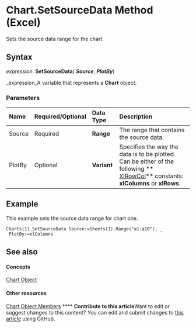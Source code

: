 
# Chart.SetSourceData Method (Excel)

Sets the source data range for the chart.


## Syntax

 _expression_. **SetSourceData**( **_Source_**,  **_PlotBy_**)

 _expression_A variable that represents a  **Chart** object.


### Parameters



|**Name**|**Required/Optional**|**Data Type**|**Description**|
|:-----|:-----|:-----|:-----|
|Source|Required| **Range**|The range that contains the source data.|
|PlotBy|Optional| **Variant**|Specifies the way the data is to be plotted. Can be either of the following  ** [XlRowCol](78f808d5-e5e4-bee8-93ae-d2589d854fe7.md)** constants: **xlColumns** or **xlRows**.|

## Example

This example sets the source data range for chart one.


```
Charts(1).SetSourceData Source:=Sheets(1).Range("a1:a10"), _ 
 PlotBy:=xlColumns
```


## See also


#### Concepts


 [Chart Object](179c32ce-49bd-6f36-ea12-89fb5443f3ea.md)
#### Other resources


 [Chart Object Members](a3f8ac44-02d6-6f3f-b5e0-23f4bd5d6baf.md)
****   **Contribute to this article**Want to edit or suggest changes to this content? You can edit and submit changes to  [this article](https://github.com/jhershey00/VBA_Excel_Test/OpenXMLCon/articles/fc41cc05-087a-f53c-2f54-fd6307de51d6.md) using GitHub.

